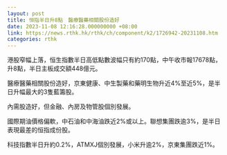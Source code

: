 ```yaml
---
layout: post
title: 恒指半日升8點　醫療醫藥相關股份造好
date: 2023-11-08 12:16:28.000000000 +08:00
link: https://news.rthk.hk/rthk/ch/component/k2/1726942-20231108.htm
categories: rthk
---
```


港股窄幅上落，恒生指數半日高低點數波幅只有約170點，中午收市報17678點，升8點，半日主板成交額448億元。

醫療醫藥相關股份造好，京東健康、中生製藥和藥明生物升近4%至近5%，是半日升幅最大的3隻藍籌股。

內需股造好，但金融、內房及物管股個別發展。

國際期油價格偏軟，中石油和中海油跌近2%或以上。聯想集團跌逾3%，是半日表現最差的恒指成份股。

科技指數半日升約0.2%，ATMXJ個別發展，小米升逾2%，京東集團跌近1%。
